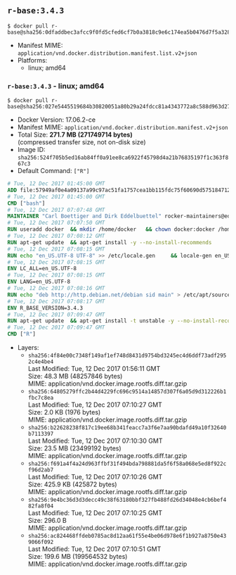 ## `r-base:3.4.3`

```console
$ docker pull r-base@sha256:0dfaddbec3afcc9f0fd5cfed6cf7b0a3818c9e6c174ea5b0476d7f5a328ea69c
```

-	Manifest MIME: `application/vnd.docker.distribution.manifest.list.v2+json`
-	Platforms:
	-	linux; amd64

### `r-base:3.4.3` - linux; amd64

```console
$ docker pull r-base@sha256:027e5445519684b30820051a80b29a24fdcc81a4343772a8c588d963d27db654
```

-	Docker Version: 17.06.2-ce
-	Manifest MIME: `application/vnd.docker.distribution.manifest.v2+json`
-	Total Size: **271.7 MB (271749714 bytes)**  
	(compressed transfer size, not on-disk size)
-	Image ID: `sha256:524f705b5ed16ab84ff0a91ee8ca6922f45798d4a21b76835197f1c363f867c3`
-	Default Command: `["R"]`

```dockerfile
# Tue, 12 Dec 2017 01:45:00 GMT
ADD file:57949af0e4a09137a99c97ac51fa1757cea1bb115fdc75f60690d5751847127a in / 
# Tue, 12 Dec 2017 01:45:00 GMT
CMD ["bash"]
# Tue, 12 Dec 2017 07:07:48 GMT
MAINTAINER "Carl Boettiger and Dirk Eddelbuettel" rocker-maintainers@eddelbuettel.com
# Tue, 12 Dec 2017 07:07:50 GMT
RUN useradd docker 	&& mkdir /home/docker 	&& chown docker:docker /home/docker 	&& addgroup docker staff
# Tue, 12 Dec 2017 07:08:12 GMT
RUN apt-get update 	&& apt-get install -y --no-install-recommends 		ed 		less 		locales 		vim-tiny 		wget 		ca-certificates 		fonts-texgyre 	&& rm -rf /var/lib/apt/lists/*
# Tue, 12 Dec 2017 07:08:15 GMT
RUN echo "en_US.UTF-8 UTF-8" >> /etc/locale.gen 	&& locale-gen en_US.utf8 	&& /usr/sbin/update-locale LANG=en_US.UTF-8
# Tue, 12 Dec 2017 07:08:15 GMT
ENV LC_ALL=en_US.UTF-8
# Tue, 12 Dec 2017 07:08:15 GMT
ENV LANG=en_US.UTF-8
# Tue, 12 Dec 2017 07:08:16 GMT
RUN echo "deb http://http.debian.net/debian sid main" > /etc/apt/sources.list.d/debian-unstable.list 	&& echo 'APT::Default-Release "testing";' > /etc/apt/apt.conf.d/default
# Tue, 12 Dec 2017 07:08:17 GMT
ENV R_BASE_VERSION=3.4.3
# Tue, 12 Dec 2017 07:09:47 GMT
RUN apt-get update 	&& apt-get install -t unstable -y --no-install-recommends 		littler                 r-cran-littler 		r-base=${R_BASE_VERSION}* 		r-base-dev=${R_BASE_VERSION}* 		r-recommended=${R_BASE_VERSION}*         && echo 'options(repos = c(CRAN = "https://cran.rstudio.com/"), download.file.method = "libcurl")' >> /etc/R/Rprofile.site         && echo 'source("/etc/R/Rprofile.site")' >> /etc/littler.r 	&& ln -s /usr/share/doc/littler/examples/install.r /usr/local/bin/install.r 	&& ln -s /usr/share/doc/littler/examples/install2.r /usr/local/bin/install2.r 	&& ln -s /usr/share/doc/littler/examples/installGithub.r /usr/local/bin/installGithub.r 	&& ln -s /usr/share/doc/littler/examples/testInstalled.r /usr/local/bin/testInstalled.r 	&& install.r docopt 	&& rm -rf /tmp/downloaded_packages/ /tmp/*.rds 	&& rm -rf /var/lib/apt/lists/*
# Tue, 12 Dec 2017 07:09:47 GMT
CMD ["R"]
```

-	Layers:
	-	`sha256:4f84e00c7348f149af1ef748d8431d9754bd3245ec4d6ddf73adf2952c4e4be4`  
		Last Modified: Tue, 12 Dec 2017 01:56:11 GMT  
		Size: 48.3 MB (48257846 bytes)  
		MIME: application/vnd.docker.image.rootfs.diff.tar.gzip
	-	`sha256:64805279ffc2b44d4229fc696c9514a14857d307f6a05d9d312226b1fbc7c8ea`  
		Last Modified: Tue, 12 Dec 2017 07:10:27 GMT  
		Size: 2.0 KB (1976 bytes)  
		MIME: application/vnd.docker.image.rootfs.diff.tar.gzip
	-	`sha256:b22628238f817c19ee68b341feacc7a3f6e7aa90bdafd49a10f32640b7113397`  
		Last Modified: Tue, 12 Dec 2017 07:10:30 GMT  
		Size: 23.5 MB (23499192 bytes)  
		MIME: application/vnd.docker.image.rootfs.diff.tar.gzip
	-	`sha256:f691a4f4a24d963ffbf31f494bda798881da5f6f58a068e5ed8f922cf96d2ab7`  
		Last Modified: Tue, 12 Dec 2017 07:10:26 GMT  
		Size: 425.9 KB (425872 bytes)  
		MIME: application/vnd.docker.image.rootfs.diff.tar.gzip
	-	`sha256:9e4bc36d3d3decc49c38f63180bbf327fb488fd26d34048e4cb6bef482fa8f04`  
		Last Modified: Tue, 12 Dec 2017 07:10:25 GMT  
		Size: 296.0 B  
		MIME: application/vnd.docker.image.rootfs.diff.tar.gzip
	-	`sha256:ac824468ffdeb0785ac8d12aa61f55e4be06d978e6f1b927a8750e439066f092`  
		Last Modified: Tue, 12 Dec 2017 07:10:51 GMT  
		Size: 199.6 MB (199564532 bytes)  
		MIME: application/vnd.docker.image.rootfs.diff.tar.gzip
